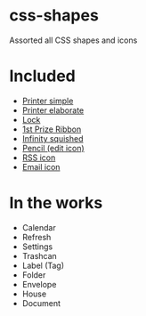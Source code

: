 css-shapes
============

Assorted all CSS shapes and icons

# Included

- [Printer simple](http://kevinchampion.github.com/css-shapes/printer-simple.html)
- [Printer elaborate](http://kevinchampion.github.com/css-shapes/printer-elaborate.html)
- [Lock](http://kevinchampion.github.com/css-shapes/secure-lock.html)
- [1st Prize Ribbon](http://kevinchampion.github.com/css-shapes/badge-ribbon.html)
- [Infinity squished](http://kevinchampion.github.com/css-shapes/infinity-squished.html)
- [Pencil (edit icon)](http://kevinchampion.github.com/css-shapes/pencil.html)
- [RSS icon](http://kevinchampion.github.com/css-shapes/rss.html)
- [Email icon](http://kevinchampion.github.com/css-shapes/email.html)

# In the works

- Calendar
- Refresh
- Settings
- Trashcan
- Label (Tag)
- Folder
- Envelope
- House
- Document




